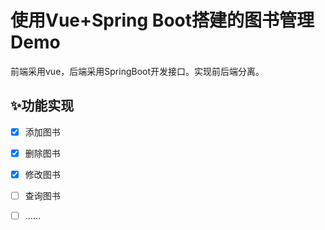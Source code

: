 # 使用Vue+Spring Boot搭建的图书管理Demo

前端采用vue，后端采用SpringBoot开发接口。实现前后端分离。

## ✨功能实现

- [x] 添加图书
- [x] 删除图书
- [x] 修改图书
- [ ] 查询图书
- [ ] ……

